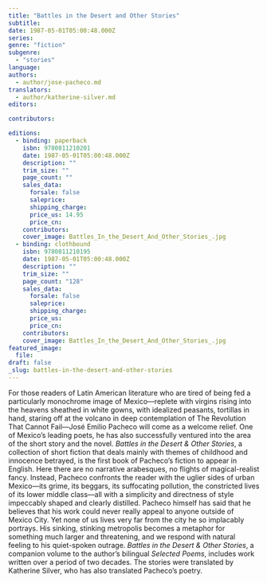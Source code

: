 ```yaml
---
title: "Battles in the Desert and Other Stories"
subtitle:
date: 1987-05-01T05:00:48.000Z
series:
genre: "fiction"
subgenre:
  - "stories"
language:
authors:
  - author/jose-pacheco.md
translators:
  - author/katherine-silver.md
editors:

contributors:

editions:
  - binding: paperback
    isbn: 9780811210201
    date: 1987-05-01T05:00:48.000Z
    description: ""
    trim_size: ""
    page_count: ""
    sales_data:
      forsale: false
      saleprice:
      shipping_charge:
      price_us: 14.95
      price_cn:
    contributors:
    cover_image: Battles_In_the_Desert_And_Other_Stories_.jpg
  - binding: clothbound
    isbn: 9780811210195
    date: 1987-05-01T05:00:48.000Z
    description: ""
    trim_size: ""
    page_count: "128"
    sales_data:
      forsale: false
      saleprice:
      shipping_charge:
      price_us:
      price_cn:
    contributors:
    cover_image: Battles_In_the_Desert_And_Other_Stories_.jpg
featured_image:
  file:
draft: false
_slug: battles-in-the-desert-and-other-stories
---
```


For those readers of Latin American literature who are tired of being fed a particularly monochrome image of Mexico––replete with virgins rising into the heavens sheathed in white gowns, with idealized peasants, tortillas in hand, staring off at the volcano in deep contemplation of The Revolution That Cannot Fail––José Emilio Pacheco will come as a welcome relief. One of Mexico’s leading poets, he has also successfully ventured into the area of the short story and the novel. _Battles in the Desert & Other Stories_, a collection of short fiction that deals mainly with themes of childhood and innocence betrayed, is the first book of Pacheco’s fiction to appear in English. Here there are no narrative arabesques, no flights of magical-realist fancy. Instead, Pacheco confronts the reader with the uglier sides of urban Mexico––its grime, its beggars, its suffocating pollution, the constricted lives of its lower middle class––all with a simplicity and directness of style impeccably shaped and clearly distilled. Pacheco himself has said that he believes that his work could never really appeal to anyone outside of Mexico City. Yet none of us lives very far from the city he so implacably portrays. His sinking, stinking metropolis becomes a metaphor for something much larger and threatening, and we respond with natural feeling to his quiet-spoken outrage. _Battles in the Desert & Other Stories_, a companion volume to the author’s bilingual _Selected Poems_, includes work written over a period of two decades. The stories were translated by Katherine Silver, who has also translated Pacheco’s poetry.

